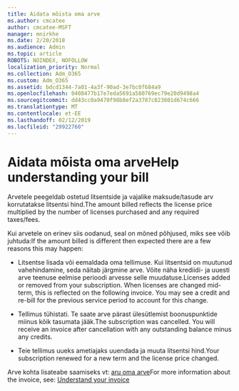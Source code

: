 ```yaml
---
title: Aidata mõista oma arve
ms.author: cmcatee
author: cmcatee-MSFT
manager: mnirkhe
ms.date: 2/20/2018
ms.audience: Admin
ms.topic: article
ROBOTS: NOINDEX, NOFOLLOW
localization_priority: Normal
ms.collection: Adm_O365
ms.custom: Adm_O365
ms.assetid: bdcd1344-7a01-4a3f-90ad-3e7bc0f684a9
ms.openlocfilehash: 0408477b17e7eda5691a580769ec79e20d9498a4
ms.sourcegitcommit: dd43cc0a9470f98b8ef2a3787c823801d674c666
ms.translationtype: MT
ms.contentlocale: et-EE
ms.lasthandoff: 02/12/2019
ms.locfileid: "29922760"
---
```

# <a name="help-understanding-your-bill"></a><span data-ttu-id="5e293-102">Aidata mõista oma arve</span><span class="sxs-lookup"><span data-stu-id="5e293-102">Help understanding your bill</span></span>

<span data-ttu-id="5e293-103">Arvetele peegeldab ostetud litsentside ja vajalike maksude/tasude arv korrutatakse litsentsi hind.</span><span class="sxs-lookup"><span data-stu-id="5e293-103">The amount billed reflects the license price multiplied by the number of licenses purchased and any required taxes/fees.</span></span>
  
<span data-ttu-id="5e293-104">Kui arvetele on erinev siis oodanud, seal on mõned põhjused, miks see võib juhtuda:</span><span class="sxs-lookup"><span data-stu-id="5e293-104">If the amount billed is different then expected there are a few reasons this may happen:</span></span>
  
- <span data-ttu-id="5e293-p101">Litsentse lisada või eemaldada oma tellimuse. Kui litsentsid on muutunud vahehindamine, seda näitab järgmine arve. Võite näha krediidi- ja uuesti arve teenuse eelmise perioodi arvesse selle muudatuse.</span><span class="sxs-lookup"><span data-stu-id="5e293-p101">Licenses added or removed from your subscription. When licenses are changed mid-term, this is reflected on the following invoice. You may see a credit and re-bill for the previous service period to account for this change.</span></span>
    
- <span data-ttu-id="5e293-p102">Tellimus tühistati. Te saate arve pärast ülesütlemist boonuspunktide miinus kõik tasumata jääk.</span><span class="sxs-lookup"><span data-stu-id="5e293-p102">The subscription was cancelled. You will receive an invoice after cancellation with any outstanding balance minus any credits.</span></span>
    
- <span data-ttu-id="5e293-110">Teie tellimus uueks ametiajaks uuendada ja muuta litsentsi hind.</span><span class="sxs-lookup"><span data-stu-id="5e293-110">Your subscription renewed for a new term and the license price changed.</span></span>
    
<span data-ttu-id="5e293-111">Arve kohta lisateabe saamiseks vt: [aru oma arve](https://support.office.com/article/0724b428-fb59-4962-8c37-6674166d7507)</span><span class="sxs-lookup"><span data-stu-id="5e293-111">For more information about the invoice, see: [Understand your invoice](https://support.office.com/article/0724b428-fb59-4962-8c37-6674166d7507)</span></span>
  

